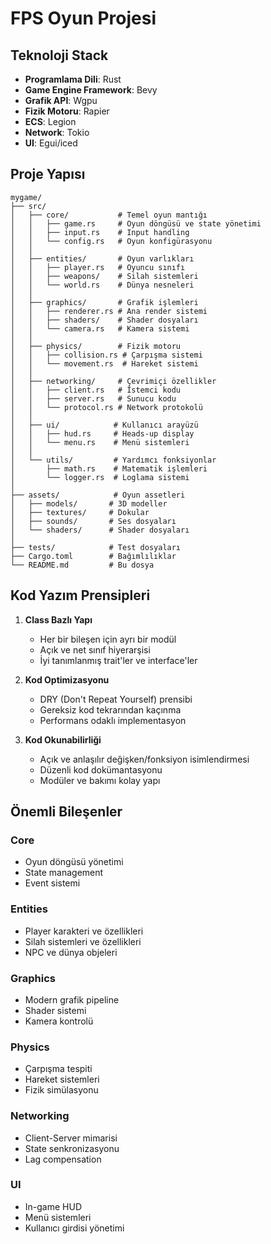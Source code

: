 # FPS Oyun Projesi

## Teknoloji Stack
- **Programlama Dili**: Rust
- **Game Engine Framework**: Bevy
- **Grafik API**: Wgpu
- **Fizik Motoru**: Rapier
- **ECS**: Legion
- **Network**: Tokio
- **UI**: Egui/iced

## Proje Yapısı
```
mygame/
├── src/
│   ├── core/           # Temel oyun mantığı
│   │   ├── game.rs     # Oyun döngüsü ve state yönetimi
│   │   ├── input.rs    # Input handling
│   │   └── config.rs   # Oyun konfigürasyonu
│   │
│   ├── entities/       # Oyun varlıkları
│   │   ├── player.rs   # Oyuncu sınıfı
│   │   ├── weapons/    # Silah sistemleri
│   │   └── world.rs    # Dünya nesneleri
│   │
│   ├── graphics/       # Grafik işlemleri
│   │   ├── renderer.rs # Ana render sistemi
│   │   ├── shaders/    # Shader dosyaları
│   │   └── camera.rs   # Kamera sistemi
│   │
│   ├── physics/        # Fizik motoru
│   │   ├── collision.rs # Çarpışma sistemi
│   │   └── movement.rs  # Hareket sistemi
│   │
│   ├── networking/     # Çevrimiçi özellikler
│   │   ├── client.rs   # İstemci kodu
│   │   ├── server.rs   # Sunucu kodu
│   │   └── protocol.rs # Network protokolü
│   │
│   ├── ui/            # Kullanıcı arayüzü
│   │   ├── hud.rs     # Heads-up display
│   │   └── menu.rs    # Menü sistemleri
│   │
│   └── utils/         # Yardımcı fonksiyonlar
│       ├── math.rs    # Matematik işlemleri
│       └── logger.rs  # Loglama sistemi
│
├── assets/            # Oyun assetleri
│   ├── models/       # 3D modeller
│   ├── textures/     # Dokular
│   ├── sounds/       # Ses dosyaları
│   └── shaders/      # Shader dosyaları
│
├── tests/            # Test dosyaları
├── Cargo.toml        # Bağımlılıklar
└── README.md         # Bu dosya

```

## Kod Yazım Prensipleri
1. **Class Bazlı Yapı**
   - Her bir bileşen için ayrı bir modül
   - Açık ve net sınıf hiyerarşisi
   - İyi tanımlanmış trait'ler ve interface'ler

2. **Kod Optimizasyonu**
   - DRY (Don't Repeat Yourself) prensibi
   - Gereksiz kod tekrarından kaçınma
   - Performans odaklı implementasyon

3. **Kod Okunabilirliği**
   - Açık ve anlaşılır değişken/fonksiyon isimlendirmesi
   - Düzenli kod dokümantasyonu
   - Modüler ve bakımı kolay yapı

## Önemli Bileşenler

### Core
- Oyun döngüsü yönetimi
- State management
- Event sistemi

### Entities
- Player karakteri ve özellikleri
- Silah sistemleri ve özellikleri
- NPC ve dünya objeleri

### Graphics
- Modern grafik pipeline
- Shader sistemi
- Kamera kontrolü

### Physics
- Çarpışma tespiti
- Hareket sistemleri
- Fizik simülasyonu

### Networking
- Client-Server mimarisi
- State senkronizasyonu
- Lag compensation

### UI
- In-game HUD
- Menü sistemleri
- Kullanıcı girdisi yönetimi 